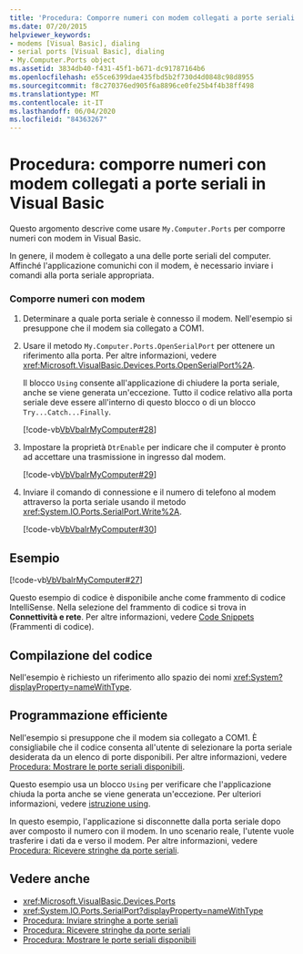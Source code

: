 ```yaml
---
title: 'Procedura: Comporre numeri con modem collegati a porte seriali'
ms.date: 07/20/2015
helpviewer_keywords:
- modems [Visual Basic], dialing
- serial ports [Visual Basic], dialing
- My.Computer.Ports object
ms.assetid: 3834db40-f431-45f1-b671-dc91787164b6
ms.openlocfilehash: e55ce6399dae435fbd5b2f730d4d0848c98d8955
ms.sourcegitcommit: f8c270376ed905f6a8896ce0fe25b4f4b38ff498
ms.translationtype: MT
ms.contentlocale: it-IT
ms.lasthandoff: 06/04/2020
ms.locfileid: "84363267"
---
```

# <a name="how-to-dial-modems-attached-to-serial-ports-in-visual-basic"></a>Procedura: comporre numeri con modem collegati a porte seriali in Visual Basic

Questo argomento descrive come usare `My.Computer.Ports` per comporre numeri con modem in Visual Basic.  
  
 In genere, il modem è collegato a una delle porte seriali del computer. Affinché l'applicazione comunichi con il modem, è necessario inviare i comandi alla porta seriale appropriata.  
  
### <a name="to-dial-a-modem"></a>Comporre numeri con modem  
  
1. Determinare a quale porta seriale è connesso il modem. Nell'esempio si presuppone che il modem sia collegato a COM1.  
  
2. Usare il metodo `My.Computer.Ports.OpenSerialPort` per ottenere un riferimento alla porta. Per altre informazioni, vedere <xref:Microsoft.VisualBasic.Devices.Ports.OpenSerialPort%2A>.  
  
     Il blocco `Using` consente all'applicazione di chiudere la porta seriale, anche se viene generata un'eccezione. Tutto il codice relativo alla porta seriale deve essere all'interno di questo blocco o di un blocco `Try...Catch...Finally`.  
  
     [!code-vb[VbVbalrMyComputer#28](~/samples/snippets/visualbasic/VS_Snippets_VBCSharp/VbVbalrMyComputer/VB/Class2.vb#28)]  
  
3. Impostare la proprietà `DtrEnable` per indicare che il computer è pronto ad accettare una trasmissione in ingresso dal modem.  
  
     [!code-vb[VbVbalrMyComputer#29](~/samples/snippets/visualbasic/VS_Snippets_VBCSharp/VbVbalrMyComputer/VB/Class2.vb#29)]  
  
4. Inviare il comando di connessione e il numero di telefono al modem attraverso la porta seriale usando il metodo <xref:System.IO.Ports.SerialPort.Write%2A>.  
  
     [!code-vb[VbVbalrMyComputer#30](~/samples/snippets/visualbasic/VS_Snippets_VBCSharp/VbVbalrMyComputer/VB/Class2.vb#30)]  
  
## <a name="example"></a>Esempio  

 [!code-vb[VbVbalrMyComputer#27](~/samples/snippets/visualbasic/VS_Snippets_VBCSharp/VbVbalrMyComputer/VB/Class2.vb#27)]  
  
 Questo esempio di codice è disponibile anche come frammento di codice IntelliSense. Nella selezione del frammento di codice si trova in **Connettività e rete**. Per altre informazioni, vedere [Code Snippets](/visualstudio/ide/code-snippets) (Frammenti di codice).  
  
## <a name="compiling-the-code"></a>Compilazione del codice  

 Nell'esempio è richiesto un riferimento allo spazio dei nomi <xref:System?displayProperty=nameWithType>.  
  
## <a name="robust-programming"></a>Programmazione efficiente  

 Nell'esempio si presuppone che il modem sia collegato a COM1. È consigliabile che il codice consenta all'utente di selezionare la porta seriale desiderata da un elenco di porte disponibili. Per altre informazioni, vedere [Procedura: Mostrare le porte seriali disponibili](how-to-show-available-serial-ports.md).  
  
 Questo esempio usa un blocco `Using` per verificare che l'applicazione chiuda la porta anche se viene generata un'eccezione. Per ulteriori informazioni, vedere [istruzione using](../../../language-reference/statements/using-statement.md).  
  
 In questo esempio, l'applicazione si disconnette dalla porta seriale dopo aver composto il numero con il modem. In uno scenario reale, l'utente vuole trasferire i dati da e verso il modem. Per altre informazioni, vedere [Procedura: Ricevere stringhe da porte seriali](how-to-receive-strings-from-serial-ports.md).  
  
## <a name="see-also"></a>Vedere anche

- <xref:Microsoft.VisualBasic.Devices.Ports>
- <xref:System.IO.Ports.SerialPort?displayProperty=nameWithType>
- [Procedura: Inviare stringhe a porte seriali](how-to-send-strings-to-serial-ports.md)
- [Procedura: Ricevere stringhe da porte seriali](how-to-receive-strings-from-serial-ports.md)
- [Procedura: Mostrare le porte seriali disponibili](how-to-show-available-serial-ports.md)
